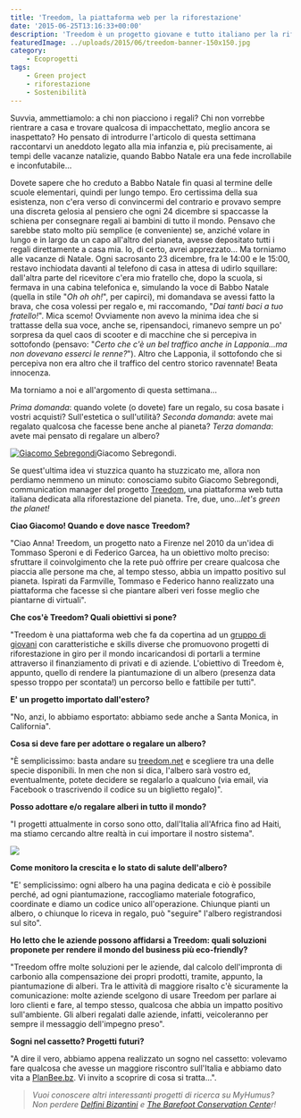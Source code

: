 ```yaml
---
title: 'Treedom, la piattaforma web per la riforestazione'
date: '2015-06-25T13:16:33+00:00'
description: 'Treedom è un progetto giovane e tutto italiano per la riforestazione del pianeta.'
featuredImage: ../uploads/2015/06/treedom-banner-150x150.jpg
category:
    - Ecoprogetti
tags:
    - Green project
    - riforestazione
    - Sostenibilità
---
```



Suvvia, ammettiamolo: a chi non piacciono i regali?
Chi non vorrebbe rientrare a casa e trovare qualcosa di impacchettato, meglio ancora se inaspettato?
Ho pensato di introdurre l'articolo di questa settimana raccontarvi un aneddoto legato alla mia infanzia e, più precisamente, ai tempi delle vacanze natalizie, quando Babbo Natale era una fede incrollabile e inconfutabile...

Dovete sapere che ho creduto a Babbo Natale fin quasi al termine delle scuole elementari, quindi per lungo tempo. Ero certissima della sua esistenza, non c'era verso di convincermi del contrario e provavo sempre una discreta gelosia al pensiero che ogni 24 dicembre si spaccasse la schiena per consegnare regali ai bambini di tutto il mondo.
Pensavo che sarebbe stato molto più semplice (e conveniente) se, anziché volare in lungo e in largo da un capo all'altro del pianeta, avesse depositato tutti i regali direttamente a casa mia. Io, di certo, avrei apprezzato...
Ma torniamo alle vacanze di Natale.
Ogni sacrosanto 23 dicembre, fra le 14:00 e le 15:00, restavo inchiodata davanti al telefono di casa in attesa di udirlo squillare: dall'altra parte del ricevitore c'era mio fratello che, dopo la scuola, si fermava in una cabina telefonica e, simulando la voce di Babbo Natale (quella in stile "*Oh oh oh!*", per capirci), mi domandava se avessi fatto la brava, che cosa volessi per regalo e, mi raccomando, "*Dai tanti baci a tuo fratello!*". Mica scemo!
Ovviamente non avevo la minima idea che si trattasse della sua voce, anche se, ripensandoci, rimanevo sempre un po' sorpresa da quel caos di scooter e di macchine che si percepiva in sottofondo (pensavo: "*Certo che c'è un bel traffico anche in Lapponia...ma non dovevano esserci le renne?*").
Altro che Lapponia, il sottofondo che si percepiva non era altro che il traffico del centro storico ravennate!
Beata innocenza.

Ma torniamo a noi e all'argomento di questa settimana...

*Prima domanda*: quando volete (o dovete) fare un regalo, su cosa basate i vostri acquisti? Sull'estetica o sull'utilità?
*Seconda domanda*: avete mai regalato qualcosa che facesse bene anche al pianeta?
*Terza domanda*: avete mai pensato di regalare un albero?

[![Giacomo Sebregondi](../uploads/2015/06/giacomo-300x284.jpg)](https://myhumus.com/wp-content/uploads/2015/06/giacomo.jpg)Giacomo Sebregondi.

Se quest'ultima idea vi stuzzica quanto ha stuzzicato me, allora non perdiamo nemmeno un minuto: conosciamo subito Giacomo Sebregondi, communication manager del progetto [Treedom](http://www.treedom.net/it/tropicalpizza), una piattaforma web tutta italiana dedicata alla riforestazione del pianeta.
Tre, due, uno...*let's green the planet!*

**Ciao Giacomo! Quando e dove nasce Treedom?**

"Ciao Anna! Treedom, un progetto nato a Firenze nel 2010 da un'idea di Tommaso Speroni e di Federico Garcea, ha un obiettivo molto preciso: sfruttare il coinvolgimento che la rete può offrire per creare qualcosa che piaccia alle persone ma che, al tempo stesso, abbia un impatto positivo sul pianeta.
Ispirati da Farmville, Tommaso e Federico hanno realizzato una piattaforma che facesse sì che piantare alberi veri fosse meglio che piantarne di virtuali".

**Che cos'è Treedom? Quali obiettivi si pone?**

"Treedom è una piattaforma web che fa da copertina ad un [gruppo di giovani](http://www.treedom.net/it/page/about_us) con caratteristiche e skills diverse che promuovono progetti di riforestazione in giro per il mondo incaricandosi di portarli a termine attraverso il finanziamento di privati e di aziende.
L'obiettivo di Treedom è, appunto, quello di rendere la piantumazione di un albero (presenza data spesso troppo per scontata!) un percorso bello e fattibile per tutti".

**E' un progetto importato dall'estero?**

"No, anzi, lo abbiamo esportato: abbiamo sede anche a Santa Monica, in California".

**Cosa si deve fare per adottare o regalare un albero?**

"È semplicissimo: basta andare su [treedom.net](http://www.treedom.net/it/tropicalpizza) e scegliere tra una delle specie disponibili. In men che non si dica, l'albero sarà vostro ed, eventualmente, potete decidere se regalarlo a qualcuno (via email, via Facebook o trascrivendo il codice su un biglietto regalo)".

**Posso adottare e/o regalare alberi in tutto il mondo?**

"I progetti attualmente in corso sono otto, dall'Italia all'Africa fino ad Haiti, ma stiamo cercando altre realtà in cui importare il nostro sistema".

![](https://myhumus.com/nextgen-attach_to_post/preview/id--1955)

**Come monitoro la crescita e lo stato di salute dell'albero?**

"E' semplicissimo: ogni albero ha una pagina dedicata e ciò è possibile perché, ad ogni piantumazione, raccogliamo materiale fotografico, coordinate e diamo un codice unico all'operazione.
Chiunque pianti un albero, o chiunque lo riceva in regalo, può "seguire" l'albero registrandosi sul sito".

**Ho letto che le aziende possono affidarsi a Treedom: quali soluzioni proponete per rendere il mondo del business più eco-friendly?**

"Treedom offre molte soluzioni per le aziende, dal calcolo dell'impronta di carbonio alla compensazione dei propri prodotti, tramite, appunto, la piantumazione di alberi.
Tra le attività di maggiore risalto c'è sicuramente la comunicazione: molte aziende scelgono di usare Treedom per parlare ai loro clienti e fare, al tempo stesso, qualcosa che abbia un impatto positivo sull'ambiente.
Gli alberi regalati dalle aziende, infatti, veicoleranno per sempre il messaggio dell'impegno preso".

**Sogni nel cassetto? Progetti futuri?**

"A dire il vero, abbiamo appena realizzato un sogno nel cassetto: volevamo fare qualcosa che avesse un maggiore riscontro sull'Italia e abbiamo dato vita a [PlanBee.bz](http://www.planbee.bz/it/). Vi invito a scoprire di cosa si tratta...".

> *Vuoi conoscere altri interessanti progetti di ricerca su MyHumus? Non perdere [Delfini Bizantini](https://myhumus.com/delfini-tutela/) e [The Barefoot Conservation Cente](https://myhumus.com/natura/)r!*

